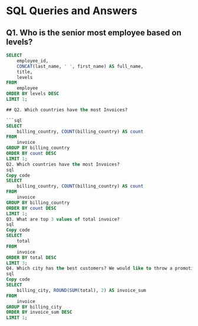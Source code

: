 # SQL Queries and Answers

## Q1. Who is the senior most employee based on levels?

```sql
SELECT 
    employee_id,
    CONCAT(last_name, ' ', first_name) AS full_name,
    title,
    levels
FROM
    employee
ORDER BY levels DESC
LIMIT 1;

## Q2. Which countries have the most Invoices?

```sql
SELECT 
    billing_country, COUNT(billing_country) AS count
FROM
    invoice
GROUP BY billing_country
ORDER BY count DESC
LIMIT 1;
Q2. Which countries have the most Invoices?
sql
Copy code
SELECT 
    billing_country, COUNT(billing_country) AS count
FROM
    invoice
GROUP BY billing_country
ORDER BY count DESC
LIMIT 1;
Q3. What are top 3 values of total invoice?
sql
Copy code
SELECT 
    total
FROM
    invoice
ORDER BY total DESC
LIMIT 3;
Q4. Which city has the best customers? We would like to throw a promotional Music Festival in the city we made the most money. Write a query that returns one city that has the highest sum of invoice totals. Return both the city name & sum of all invoice totals
sql
Copy code
SELECT 
    billing_city, ROUND(SUM(total), 2) AS invoice_sum
FROM
    invoice
GROUP BY billing_city
ORDER BY invoice_sum DESC
LIMIT 1;
